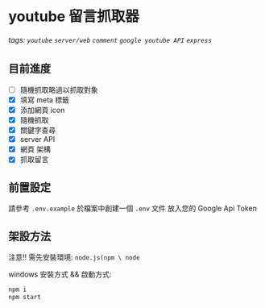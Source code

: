 # youtube 留言抓取器

###### tags: `youtube` `server/web` `comment` `google youtube API` `express`

## 目前進度

- [ ] 隨機抓取略過以抓取對象
- [x] 填寫 meta 標籤
- [x] 添加網頁 icon
- [x] 隨機抓取
- [x] 關鍵字查尋
- [x] server API
- [x] 網頁 架構
- [x] 抓取留言

## 前置設定

請參考 `.env.example`
於檔案中創建一個 `.env` 文件
放入您的 Google Api Token

## 架設方法

注意!!
需先安裝環境: `node.js(npm \ node`

windows 安裝方式 && 啟動方式:

```cmd
npm i
npm start
```
